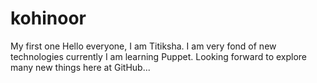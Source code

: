 # kohinoor
My first one
Hello everyone, I am Titiksha.
I am very fond of new technologies currently I am learning Puppet.
Looking forward to explore many new things here at GitHub...
